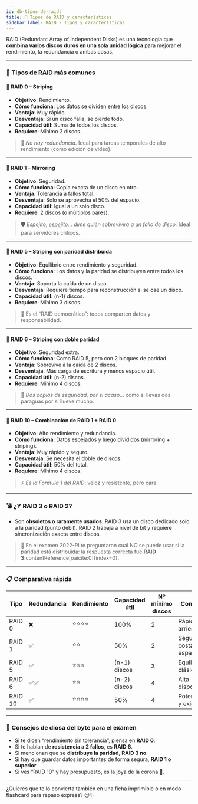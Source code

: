 ```yaml
---
id: db-tipos-de-raids
title: 💽 Tipos de RAID y características
sidebar_label: RAID - Tipos y características
---
```


RAID (Redundant Array of Independent Disks) es una tecnología que **combina varios discos duros en una sola unidad lógica** para mejorar el rendimiento, la redundancia o ambas cosas.

---

### 🧩 Tipos de RAID más comunes

#### 🔹 RAID 0 – Striping

- **Objetivo**: Rendimiento.
- **Cómo funciona**: Los datos se dividen entre los discos.
- **Ventaja**: Muy rápido.
- **Desventaja**: Si un disco falla, se pierde todo.
- **Capacidad útil**: Suma de todos los discos.
- **Requiere**: Mínimo 2 discos.

> 🚨 *No hay redundancia.* Ideal para tareas temporales de alto rendimiento (como edición de vídeo).

---

#### 🔸 RAID 1 – Mirroring

- **Objetivo**: Seguridad.
- **Cómo funciona**: Copia exacta de un disco en otro.
- **Ventaja**: Tolerancia a fallos total.
- **Desventaja**: Solo se aprovecha el 50% del espacio.
- **Capacidad útil**: Igual a un solo disco.
- **Requiere**: 2 discos (o múltiplos pares).

> 🛡️ *Espejito, espejito… dime quién sobrevivirá a un fallo de disco.* Ideal para servidores críticos.

---

#### 🔺 RAID 5 – Striping con paridad distribuida

- **Objetivo**: Equilibrio entre rendimiento y seguridad.
- **Cómo funciona**: Los datos y la paridad se distribuyen entre todos los discos.
- **Ventaja**: Soporta la caída de un disco.
- **Desventaja**: Requiere tiempo para reconstrucción si se cae un disco.
- **Capacidad útil**: (n-1) discos.
- **Requiere**: Mínimo 3 discos.

> 🎯 Es el “RAID democrático”: todos comparten datos y responsabilidad.

---

#### 🔰 RAID 6 – Striping con doble paridad

- **Objetivo**: Seguridad extra.
- **Cómo funciona**: Como RAID 5, pero con 2 bloques de paridad.
- **Ventaja**: Sobrevive a la caída de 2 discos.
- **Desventaja**: Más carga de escritura y menos espacio útil.
- **Capacidad útil**: (n-2) discos.
- **Requiere**: Mínimo 4 discos.

> 🔐 *Dos copias de seguridad, por si acaso…* como si llevas dos paraguas por si llueve mucho.

---

#### 🧪 RAID 10 – Combinación de RAID 1 + RAID 0

- **Objetivo**: Alto rendimiento y redundancia.
- **Cómo funciona**: Datos espejados y luego divididos (mirroring + striping).
- **Ventaja**: Muy rápido y seguro.
- **Desventaja**: Se necesita el doble de discos.
- **Capacidad útil**: 50% del total.
- **Requiere**: Mínimo 4 discos.

> ⚡ *Es la Formula 1 del RAID*: veloz y resistente, pero cara.

---

### 💣 ¿Y RAID 3 o RAID 2?

- Son **obsoletos o raramente usados**. RAID 3 usa un disco dedicado solo a la paridad (punto débil). RAID 2 trabaja a nivel de bit y requiere sincronización exacta entre discos.

> 🚫 En el examen 2022-PI te preguntaron cuál NO se puede usar si la paridad está distribuida: la respuesta correcta fue **RAID 3**:contentReference[oaicite:0]{index=0}.

---

### 📋 Comparativa rápida

| Tipo    | Redundancia | Rendimiento | Capacidad útil         | Nº mínimo discos | Comentario                          |
|---------|-------------|-------------|-------------------------|------------------|-------------------------------------|
| RAID 0  | ❌           | ⭐⭐⭐⭐        | 100%                    | 2                | Rápido pero arriesgado              |
| RAID 1  | ✅           | ⭐⭐          | 50%                     | 2                | Seguridad a costa de espacio        |
| RAID 5  | ✅           | ⭐⭐⭐         | (n-1) discos            | 3                | Equilibrio clásico                  |
| RAID 6  | ✅✅         | ⭐⭐          | (n-2) discos            | 4                | Alta disponibilidad                 |
| RAID 10 | ✅           | ⭐⭐⭐⭐        | 50%                     | 4                | Potente, caro y exigente            |

---

### 🎯 Consejos de diosa del byte para el examen

- Si te dicen “rendimiento sin tolerancia”, piensa en **RAID 0**.
- Si te hablan de **resistencia a 2 fallos**, es **RAID 6**.
- Si mencionan que se **distribuye la paridad**, **RAID 3 no**.
- Si hay que guardar datos importantes de forma segura, **RAID 1 o superior**.
- Si ves “RAID 10” y hay presupuesto, es la joya de la corona 👑.

---

¿Quieres que te lo convierta también en una ficha imprimible o en modo flashcard para repaso express? 😏✨
